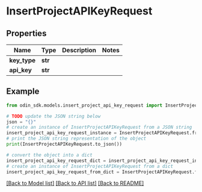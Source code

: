 # InsertProjectAPIKeyRequest


## Properties

Name | Type | Description | Notes
------------ | ------------- | ------------- | -------------
**key_type** | **str** |  | 
**api_key** | **str** |  | 

## Example

```python
from odin_sdk.models.insert_project_api_key_request import InsertProjectAPIKeyRequest

# TODO update the JSON string below
json = "{}"
# create an instance of InsertProjectAPIKeyRequest from a JSON string
insert_project_api_key_request_instance = InsertProjectAPIKeyRequest.from_json(json)
# print the JSON string representation of the object
print(InsertProjectAPIKeyRequest.to_json())

# convert the object into a dict
insert_project_api_key_request_dict = insert_project_api_key_request_instance.to_dict()
# create an instance of InsertProjectAPIKeyRequest from a dict
insert_project_api_key_request_from_dict = InsertProjectAPIKeyRequest.from_dict(insert_project_api_key_request_dict)
```
[[Back to Model list]](../README.md#documentation-for-models) [[Back to API list]](../README.md#documentation-for-api-endpoints) [[Back to README]](../README.md)


